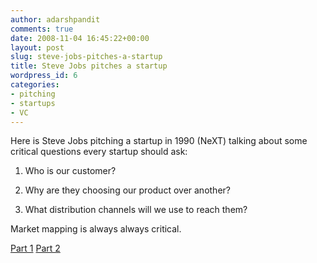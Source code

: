 ```yaml
---
author: adarshpandit
comments: true
date: 2008-11-04 16:45:22+00:00
layout: post
slug: steve-jobs-pitches-a-startup
title: Steve Jobs pitches a startup
wordpress_id: 6
categories:
- pitching
- startups
- VC
---
```


Here is Steve Jobs pitching a startup in 1990 (NeXT) talking about some critical questions every startup should ask:



	
  1. Who is our customer?

	
  2. Why are they choosing our product over another?

	
  3. What distribution channels will we use to reach them?


Market mapping is always always critical.

[Part 1](http://www.youtube.com/watch?v=p9dmcRbuTMY)
[Part 2](youtube=http://www.youtube.com/watch?v=dn3Ex-5dPAo)
